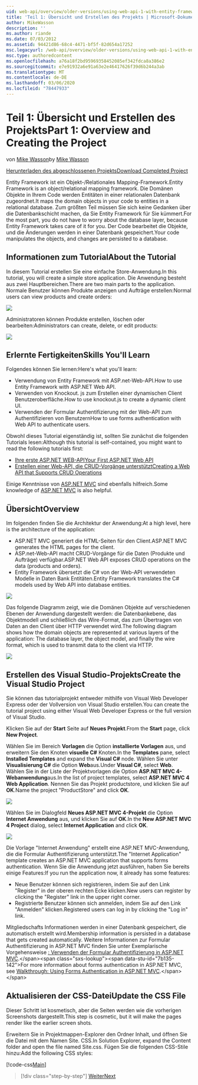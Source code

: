 ```yaml
---
uid: web-api/overview/older-versions/using-web-api-1-with-entity-framework-5/using-web-api-with-entity-framework-part-1
title: 'Teil 1: Übersicht und Erstellen des Projekts | Microsoft-Dokumentation'
author: MikeWasson
description: ''
ms.author: riande
ms.date: 07/03/2012
ms.assetid: 94421d86-68c4-4471-bf5f-82d654a17252
msc.legacyurl: /web-api/overview/older-versions/using-web-api-1-with-entity-framework-5/using-web-api-with-entity-framework-part-1
msc.type: authoredcontent
ms.openlocfilehash: a76a18f2bd95969358452085ef342fdca8a386e2
ms.sourcegitcommit: e7e91932a6e91a63e2e46417626f39d6b244a3ab
ms.translationtype: MT
ms.contentlocale: de-DE
ms.lasthandoff: 03/06/2020
ms.locfileid: "78447933"
---
```

# <a name="part-1-overview-and-creating-the-project"></a><span data-ttu-id="7b135-102">Teil 1: Übersicht und Erstellen des Projekts</span><span class="sxs-lookup"><span data-stu-id="7b135-102">Part 1: Overview and Creating the Project</span></span>

<span data-ttu-id="7b135-103">von [Mike Wasson](https://github.com/MikeWasson)</span><span class="sxs-lookup"><span data-stu-id="7b135-103">by [Mike Wasson](https://github.com/MikeWasson)</span></span>

[<span data-ttu-id="7b135-104">Herunterladen des abgeschlossenen Projekts</span><span class="sxs-lookup"><span data-stu-id="7b135-104">Download Completed Project</span></span>](https://code.msdn.microsoft.com/ASP-NET-Web-API-with-afa30545)

<span data-ttu-id="7b135-105">Entity Framework ist ein Objekt-/Relationales Mapping-Framework.</span><span class="sxs-lookup"><span data-stu-id="7b135-105">Entity Framework is an object/relational mapping framework.</span></span> <span data-ttu-id="7b135-106">Die Domänen Objekte in Ihrem Code werden Entitäten in einer relationalen Datenbank zugeordnet.</span><span class="sxs-lookup"><span data-stu-id="7b135-106">It maps the domain objects in your code to entities in a relational database.</span></span> <span data-ttu-id="7b135-107">Zum größten Teil müssen Sie sich keine Gedanken über die Datenbankschicht machen, da Sie Entity Framework für Sie kümmert.</span><span class="sxs-lookup"><span data-stu-id="7b135-107">For the most part, you do not have to worry about the database layer, because Entity Framework takes care of it for you.</span></span> <span data-ttu-id="7b135-108">Der Code bearbeitet die Objekte, und die Änderungen werden in einer Datenbank gespeichert.</span><span class="sxs-lookup"><span data-stu-id="7b135-108">Your code manipulates the objects, and changes are persisted to a database.</span></span>

## <a name="about-the-tutorial"></a><span data-ttu-id="7b135-109">Informationen zum Tutorial</span><span class="sxs-lookup"><span data-stu-id="7b135-109">About the Tutorial</span></span>

<span data-ttu-id="7b135-110">In diesem Tutorial erstellen Sie eine einfache Store-Anwendung.</span><span class="sxs-lookup"><span data-stu-id="7b135-110">In this tutorial, you will create a simple store application.</span></span> <span data-ttu-id="7b135-111">Die Anwendung besteht aus zwei Hauptbereichen.</span><span class="sxs-lookup"><span data-stu-id="7b135-111">There are two main parts to the application.</span></span> <span data-ttu-id="7b135-112">Normale Benutzer können Produkte anzeigen und Aufträge erstellen:</span><span class="sxs-lookup"><span data-stu-id="7b135-112">Normal users can view products and create orders:</span></span>

![](using-web-api-with-entity-framework-part-1/_static/image1.png)

<span data-ttu-id="7b135-113">Administratoren können Produkte erstellen, löschen oder bearbeiten:</span><span class="sxs-lookup"><span data-stu-id="7b135-113">Administrators can create, delete, or edit products:</span></span>

![](using-web-api-with-entity-framework-part-1/_static/image2.png)

## <a name="skills-youll-learn"></a><span data-ttu-id="7b135-114">Erlernte Fertigkeiten</span><span class="sxs-lookup"><span data-stu-id="7b135-114">Skills You'll Learn</span></span>

<span data-ttu-id="7b135-115">Folgendes können Sie lernen:</span><span class="sxs-lookup"><span data-stu-id="7b135-115">Here's what you'll learn:</span></span>

- <span data-ttu-id="7b135-116">Verwendung von Entity Framework mit ASP.net-Web-API.</span><span class="sxs-lookup"><span data-stu-id="7b135-116">How to use Entity Framework with ASP.NET Web API.</span></span>
- <span data-ttu-id="7b135-117">Verwenden von Knockout. js zum Erstellen einer dynamischen Client Benutzeroberfläche.</span><span class="sxs-lookup"><span data-stu-id="7b135-117">How to use knockout.js to create a dynamic client UI.</span></span>
- <span data-ttu-id="7b135-118">Verwenden der Formular Authentifizierung mit der Web-API zum Authentifizieren von Benutzern</span><span class="sxs-lookup"><span data-stu-id="7b135-118">How to use forms authentication with Web API to authenticate users.</span></span>

<span data-ttu-id="7b135-119">Obwohl dieses Tutorial eigenständig ist, sollten Sie zunächst die folgenden Tutorials lesen:</span><span class="sxs-lookup"><span data-stu-id="7b135-119">Although this tutorial is self-contained, you might want to read the following tutorials first:</span></span>

- [<span data-ttu-id="7b135-120">Ihre erste ASP.NET WEB-API</span><span class="sxs-lookup"><span data-stu-id="7b135-120">Your First ASP.NET Web API</span></span>](../../getting-started-with-aspnet-web-api/tutorial-your-first-web-api.md)
- [<span data-ttu-id="7b135-121">Erstellen einer Web-API, die CRUD-Vorgänge unterstützt</span><span class="sxs-lookup"><span data-stu-id="7b135-121">Creating a Web API that Supports CRUD Operations</span></span>](../creating-a-web-api-that-supports-crud-operations.md)

<span data-ttu-id="7b135-122">Einige Kenntnisse von [ASP.NET MVC](../../../../mvc/index.md) sind ebenfalls hilfreich.</span><span class="sxs-lookup"><span data-stu-id="7b135-122">Some knowledge of [ASP.NET MVC](../../../../mvc/index.md) is also helpful.</span></span>

## <a name="overview"></a><span data-ttu-id="7b135-123">Übersicht</span><span class="sxs-lookup"><span data-stu-id="7b135-123">Overview</span></span>

<span data-ttu-id="7b135-124">Im folgenden finden Sie die Architektur der Anwendung:</span><span class="sxs-lookup"><span data-stu-id="7b135-124">At a high level, here is the architecture of the application:</span></span>

- <span data-ttu-id="7b135-125">ASP.NET MVC generiert die HTML-Seiten für den Client.</span><span class="sxs-lookup"><span data-stu-id="7b135-125">ASP.NET MVC generates the HTML pages for the client.</span></span>
- <span data-ttu-id="7b135-126">ASP.net-Web-API macht CRUD-Vorgänge für die Daten (Produkte und Aufträge) verfügbar.</span><span class="sxs-lookup"><span data-stu-id="7b135-126">ASP.NET Web API exposes CRUD operations on the data (products and orders).</span></span>
- <span data-ttu-id="7b135-127">Entity Framework übersetzt die C# von der Web-API verwendeten Modelle in Daten Bank Entitäten.</span><span class="sxs-lookup"><span data-stu-id="7b135-127">Entity Framework translates the C# models used by Web API into database entities.</span></span>

![](using-web-api-with-entity-framework-part-1/_static/image3.png)

<span data-ttu-id="7b135-128">Das folgende Diagramm zeigt, wie die Domänen Objekte auf verschiedenen Ebenen der Anwendung dargestellt werden: die Datenbankebene, das Objektmodell und schließlich das Wire-Format, das zum Übertragen von Daten an den Client über HTTP verwendet wird.</span><span class="sxs-lookup"><span data-stu-id="7b135-128">The following diagram shows how the domain objects are represented at various layers of the application: The database layer, the object model, and finally the wire format, which is used to transmit data to the client via HTTP.</span></span>

![](using-web-api-with-entity-framework-part-1/_static/image4.png)

## <a name="create-the-visual-studio-project"></a><span data-ttu-id="7b135-129">Erstellen des Visual Studio-Projekts</span><span class="sxs-lookup"><span data-stu-id="7b135-129">Create the Visual Studio Project</span></span>

<span data-ttu-id="7b135-130">Sie können das tutorialprojekt entweder mithilfe von Visual Web Developer Express oder der Vollversion von Visual Studio erstellen.</span><span class="sxs-lookup"><span data-stu-id="7b135-130">You can create the tutorial project using either Visual Web Developer Express or the full version of Visual Studio.</span></span>

<span data-ttu-id="7b135-131">Klicken Sie auf der **Start** Seite auf **Neues Projekt**.</span><span class="sxs-lookup"><span data-stu-id="7b135-131">From the **Start** page, click **New Project**.</span></span>

<span data-ttu-id="7b135-132">Wählen Sie im Bereich **Vorlagen** die Option **installierte Vorlagen** aus, und erweitern Sie den Knoten **visuelle C#**  Knoten.</span><span class="sxs-lookup"><span data-stu-id="7b135-132">In the **Templates** pane, select **Installed Templates** and expand the **Visual C#** node.</span></span> <span data-ttu-id="7b135-133">Wählen Sie unter **Visualisierung C#** die Option **Web**aus.</span><span class="sxs-lookup"><span data-stu-id="7b135-133">Under **Visual C#**, select **Web**.</span></span> <span data-ttu-id="7b135-134">Wählen Sie in der Liste der Projektvorlagen die Option **ASP.NET MVC 4-Webanwendung**aus.</span><span class="sxs-lookup"><span data-stu-id="7b135-134">In the list of project templates, select **ASP.NET MVC 4 Web Application**.</span></span> <span data-ttu-id="7b135-135">Nennen Sie das Projekt productstore, und klicken Sie auf **OK**.</span><span class="sxs-lookup"><span data-stu-id="7b135-135">Name the project "ProductStore" and click **OK**.</span></span>

![](using-web-api-with-entity-framework-part-1/_static/image5.png)

<span data-ttu-id="7b135-136">Wählen Sie im Dialogfeld **Neues ASP.NET MVC 4-Projekt** die Option **Internet Anwendung** aus, und klicken Sie auf **OK**.</span><span class="sxs-lookup"><span data-stu-id="7b135-136">In the **New ASP.NET MVC 4 Project** dialog, select **Internet Application** and click **OK**.</span></span>

![](using-web-api-with-entity-framework-part-1/_static/image6.png)

<span data-ttu-id="7b135-137">Die Vorlage "Internet Anwendung" erstellt eine ASP.NET MVC-Anwendung, die die Formular Authentifizierung unterstützt.</span><span class="sxs-lookup"><span data-stu-id="7b135-137">The "Internet Application" template creates an ASP.NET MVC application that supports forms authentication.</span></span> <span data-ttu-id="7b135-138">Wenn Sie die Anwendung jetzt ausführen, haben Sie bereits einige Features:</span><span class="sxs-lookup"><span data-stu-id="7b135-138">If you run the application now, it already has some features:</span></span>

- <span data-ttu-id="7b135-139">Neue Benutzer können sich registrieren, indem Sie auf den Link "Register" in der oberen rechten Ecke klicken.</span><span class="sxs-lookup"><span data-stu-id="7b135-139">New users can register by clicking the "Register" link in the upper right corner.</span></span>
- <span data-ttu-id="7b135-140">Registrierte Benutzer können sich anmelden, indem Sie auf den Link "Anmelden" klicken.</span><span class="sxs-lookup"><span data-stu-id="7b135-140">Registered users can log in by clicking the "Log in" link.</span></span>

<span data-ttu-id="7b135-141">Mitgliedschafts Informationen werden in einer Datenbank gespeichert, die automatisch erstellt wird.</span><span class="sxs-lookup"><span data-stu-id="7b135-141">Membership information is persisted in a database that gets created automatically.</span></span> <span data-ttu-id="7b135-142">Weitere Informationen zur Formular Authentifizierung in ASP.NET MVC finden Sie unter Exemplarische Vorgehensweise [: Verwenden der Formular Authentifizierung in ASP.NET MVC](https://msdn.microsoft.com/library/ff398049(VS.98).aspx).</span><span class="sxs-lookup"><span data-stu-id="7b135-142">For more information about forms authentication in ASP.NET MVC, see [Walkthrough: Using Forms Authentication in ASP.NET MVC](https://msdn.microsoft.com/library/ff398049(VS.98).aspx).</span></span>

## <a name="update-the-css-file"></a><span data-ttu-id="7b135-143">Aktualisieren der CSS-Datei</span><span class="sxs-lookup"><span data-stu-id="7b135-143">Update the CSS File</span></span>

<span data-ttu-id="7b135-144">Dieser Schritt ist kosmetisch, aber die Seiten werden wie die vorherigen Screenshots dargestellt.</span><span class="sxs-lookup"><span data-stu-id="7b135-144">This step is cosmetic, but it will make the pages render like the earlier screen shots.</span></span>

<span data-ttu-id="7b135-145">Erweitern Sie in Projektmappen-Explorer den Ordner Inhalt, und öffnen Sie die Datei mit dem Namen Site. CSS.</span><span class="sxs-lookup"><span data-stu-id="7b135-145">In Solution Explorer, expand the Content folder and open the file named Site.css.</span></span> <span data-ttu-id="7b135-146">Fügen Sie die folgenden CSS-Stile hinzu:</span><span class="sxs-lookup"><span data-stu-id="7b135-146">Add the following CSS styles:</span></span>

[!code-css[Main](using-web-api-with-entity-framework-part-1/samples/sample1.css)]

> [!div class="step-by-step"]
> [<span data-ttu-id="7b135-147">Weiter</span><span class="sxs-lookup"><span data-stu-id="7b135-147">Next</span></span>](using-web-api-with-entity-framework-part-2.md)
